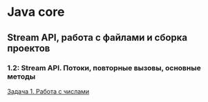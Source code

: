 # Java core 

## Stream API, работа с файлами и сборка проектов

### 1.2: Stream API. Потоки, повторные вызовы, основные методы

[Задача 1. Работа с числами](https://github.com/ilk07/WorkingWithNumbers/tree/main/src)